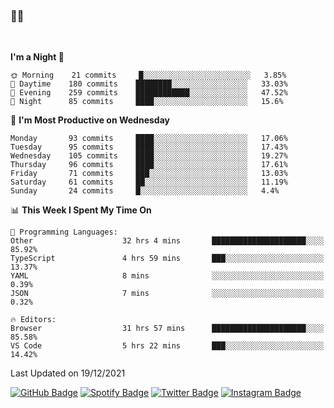 ### 🤙🍺

<!-- <a href="https://github-readme-stats.vercel.app/api?username=hzak2xx&count_private=true&show_icons=true&theme=dracula">
  <img align="center" src="https://github-readme-stats.vercel.app/api?username=hzak2xx&count_private=true&show_icons=true&theme=dracula" />
</a>
</br> -->
</br>

<!--START_SECTION:waka-->
**I'm a Night 🦉** 

```text
🌞 Morning    21 commits     █░░░░░░░░░░░░░░░░░░░░░░░░   3.85% 
🌆 Daytime    180 commits    ████████░░░░░░░░░░░░░░░░░   33.03% 
🌃 Evening    259 commits    ████████████░░░░░░░░░░░░░   47.52% 
🌙 Night      85 commits     ████░░░░░░░░░░░░░░░░░░░░░   15.6%

```
📅 **I'm Most Productive on Wednesday** 

```text
Monday       93 commits     ████░░░░░░░░░░░░░░░░░░░░░   17.06% 
Tuesday      95 commits     ████░░░░░░░░░░░░░░░░░░░░░   17.43% 
Wednesday    105 commits    ████░░░░░░░░░░░░░░░░░░░░░   19.27% 
Thursday     96 commits     ████░░░░░░░░░░░░░░░░░░░░░   17.61% 
Friday       71 commits     ███░░░░░░░░░░░░░░░░░░░░░░   13.03% 
Saturday     61 commits     ██░░░░░░░░░░░░░░░░░░░░░░░   11.19% 
Sunday       24 commits     █░░░░░░░░░░░░░░░░░░░░░░░░   4.4%

```


📊 **This Week I Spent My Time On** 

```text
💬 Programming Languages: 
Other                    32 hrs 4 mins       █████████████████████░░░░   85.92% 
TypeScript               4 hrs 59 mins       ███░░░░░░░░░░░░░░░░░░░░░░   13.37% 
YAML                     8 mins              ░░░░░░░░░░░░░░░░░░░░░░░░░   0.39% 
JSON                     7 mins              ░░░░░░░░░░░░░░░░░░░░░░░░░   0.32%

🔥 Editors: 
Browser                  31 hrs 57 mins      █████████████████████░░░░   85.58% 
VS Code                  5 hrs 22 mins       ███░░░░░░░░░░░░░░░░░░░░░░   14.42%

```


 Last Updated on 19/12/2021
<!--END_SECTION:waka-->

[![GitHub Badge](https://img.shields.io/badge/GitHub-100000?style=for-the-badge&logo=github&logoColor=white)](https://github.com/hzak2xx)
[![Spotify Badge](https://img.shields.io/badge/Spotify-1ED760?&style=for-the-badge&logo=spotify&logoColor=white)](https://open.spotify.com/user/uf90s6sbbh75a1mt44clkhkvf)
[![Twitter Badge](https://img.shields.io/badge/Twitter-1DA1F2?style=for-the-badge&logo=twitter&logoColor=white)](https://twitter.com/hzak2xx)
[![Instagram Badge](https://img.shields.io/badge/Instagram-E4405F?style=for-the-badge&logo=instagram&logoColor=white)](https://www.instagram.com/hzak2xx/)
